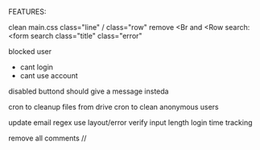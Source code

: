 FEATURES:

clean main.css
class="line" / class="row"
remove <Br and <Row
search: <form
search class="title"
class="error"


blocked user
- cant login
- cant use account


disabled buttond should give a message insteda


cron to cleanup files from drive
cron to clean anonymous users

update email regex
use layout/error
verify input length
login time tracking


remove all comments
//
#
<!-- -->
